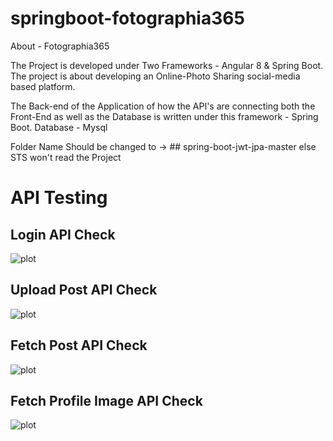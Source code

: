 ﻿# springboot-fotographia365

About - Fotographia365

The Project is developed under Two Frameworks - Angular 8 & Spring Boot. The project is about developing an Online-Photo Sharing social-media based platform.


The Back-end of the Application of how the API's are connecting both the Front-End as well as the Database is written under this framework - Spring Boot. 
Database - Mysql

Folder Name Should be changed to -> ## spring-boot-jwt-jpa-master 
else STS won't read the Project

# API Testing

## Login API Check

![plot](https://i.imgur.com/GfMp6IH.png)

## Upload Post API Check

![plot](https://i.imgur.com/uLgzG1S.png)

## Fetch Post API Check

![plot](https://i.imgur.com/dXqZyJr.png)

## Fetch Profile Image API Check

![plot](https://i.imgur.com/3aMUqMW.png)
